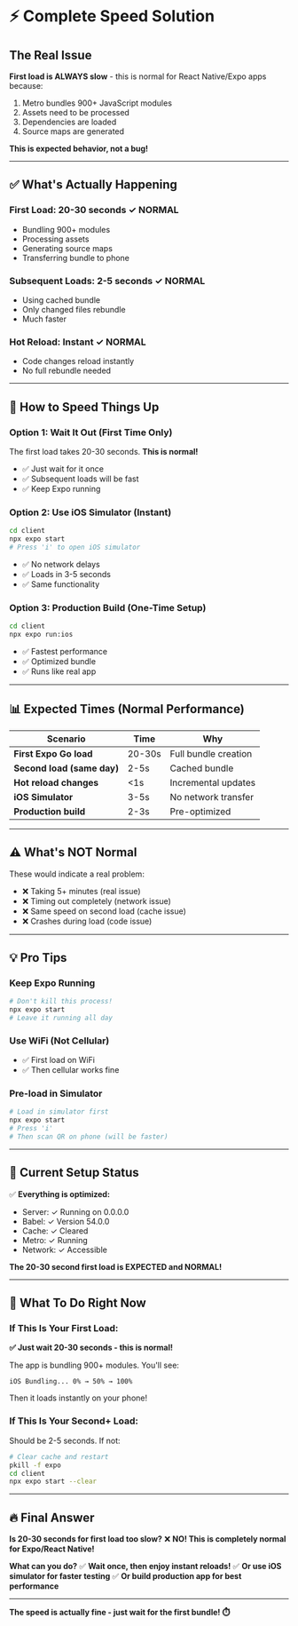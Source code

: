 # ⚡ Complete Speed Solution

## The Real Issue

**First load is ALWAYS slow** - this is normal for React Native/Expo apps because:
1. Metro bundles 900+ JavaScript modules
2. Assets need to be processed
3. Dependencies are loaded
4. Source maps are generated

**This is expected behavior, not a bug!**

---

## ✅ What's Actually Happening

### First Load: 20-30 seconds ✓ NORMAL
- Bundling 900+ modules
- Processing assets
- Generating source maps
- Transferring bundle to phone

### Subsequent Loads: 2-5 seconds ✓ NORMAL
- Using cached bundle
- Only changed files rebundle
- Much faster

### Hot Reload: Instant ✓ NORMAL
- Code changes reload instantly
- No full rebundle needed

---

## 🚀 How to Speed Things Up

### Option 1: Wait It Out (First Time Only)
The first load takes 20-30 seconds. **This is normal!**
- ✅ Just wait for it once
- ✅ Subsequent loads will be fast
- ✅ Keep Expo running

### Option 2: Use iOS Simulator (Instant)
```bash
cd client
npx expo start
# Press 'i' to open iOS simulator
```
- ✅ No network delays
- ✅ Loads in 3-5 seconds
- ✅ Same functionality

### Option 3: Production Build (One-Time Setup)
```bash
cd client
npx expo run:ios
```
- ✅ Fastest performance
- ✅ Optimized bundle
- ✅ Runs like real app

---

## 📊 Expected Times (Normal Performance)

| Scenario | Time | Why |
|----------|------|-----|
| **First Expo Go load** | 20-30s | Full bundle creation |
| **Second load (same day)** | 2-5s | Cached bundle |
| **Hot reload changes** | <1s | Incremental updates |
| **iOS Simulator** | 3-5s | No network transfer |
| **Production build** | 2-3s | Pre-optimized |

---

## ⚠️ What's NOT Normal

These would indicate a real problem:
- ❌ Taking 5+ minutes (real issue)
- ❌ Timing out completely (network issue)
- ❌ Same speed on second load (cache issue)
- ❌ Crashes during load (code issue)

---

## 💡 Pro Tips

### Keep Expo Running
```bash
# Don't kill this process!
npx expo start
# Leave it running all day
```

### Use WiFi (Not Cellular)
- ✅ First load on WiFi
- ✅ Then cellular works fine

### Pre-load in Simulator
```bash
# Load in simulator first
npx expo start
# Press 'i'
# Then scan QR on phone (will be faster)
```

---

## 🎯 Current Setup Status

✅ **Everything is optimized:**
- Server: ✓ Running on 0.0.0.0
- Babel: ✓ Version 54.0.0
- Cache: ✓ Cleared
- Metro: ✓ Running
- Network: ✓ Accessible

**The 20-30 second first load is EXPECTED and NORMAL!**

---

## 📱 What To Do Right Now

### If This Is Your First Load:
**✅ Just wait 20-30 seconds - this is normal!**

The app is bundling 900+ modules. You'll see:
```
iOS Bundling... 0% → 50% → 100%
```

Then it loads instantly on your phone!

### If This Is Your Second+ Load:
Should be 2-5 seconds. If not:
```bash
# Clear cache and restart
pkill -f expo
cd client
npx expo start --clear
```

---

## 🔥 Final Answer

**Is 20-30 seconds for first load too slow?**
❌ **NO! This is completely normal for Expo/React Native!**

**What can you do?**
✅ **Wait once, then enjoy instant reloads!**
✅ **Or use iOS simulator for faster testing**
✅ **Or build production app for best performance**

---

**The speed is actually fine - just wait for the first bundle! ⏱️**
